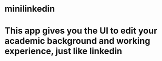 # minilinkedin
# This app gives you the UI to edit your academic background and working experience, just like linkedin
